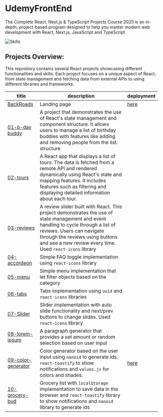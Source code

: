 # UdemyFrontEnd

The Complete React, Next.js & TypeScript Projects Course 2025 is an in-depth, project-based program designed to help you master modern web development with React, Next.js, JavaScript and TypeScript.

![Skills](https://skillicons.dev/icons?i=javascript,react)

## Projects Overview:

This repository contains several React projects showcasing different functionalities and skills. Each project focuses on a unique aspect of React, from state management and fetching data from external APIs to using different libraries and frameworks.

| title                                                            | description                                                                                                                                                                                                                                                     | deployment                                            |
| ---------------------------------------------------------------- | --------------------------------------------------------------------------------------------------------------------------------------------------------------------------------------------------------------------------------------------------------------- | ----------------------------------------------------- |
| [BackRoads](./BackRoads/)                                        | Landing page                                                                                                                                                                                                                                                    | [here](https://elaborate-tartufo-5e2355.netlify.app/) |
| [01-b-day buddy](./fundamental_projects/01-birthday-buddy/)      | A project that demonstrates the use of React's state management and component structure. It allows users to manage a list of birthday buddies with features like adding and removing people from the list. structure                                            |                                                       |
| [02-tours](./fundamental_projects/02-tours/)                     | A React app that displays a list of tours. The data is fetched from a remote API and rendered dynamically using React's state and mapping features. It includes features such as filtering and displaying detailed information about each tour.                 |
| [03-reviews](./fundamental_projects/03-reviews/)                 | A review slider built with React. This project demonstrates the use of state management and event handling to cycle through a list of reviews. Users can navigate through the reviews using buttons and see a new review every time. Used `react-icons` library |
| [04-accordeon](./fundamental_projects/04-accordeon/)             | Simple FAQ toggle implementation using `react-icons` library                                                                                                                                                                                                    |                                                       |
| [05-menu](./fundamental_projects/05-manu/)                       | Simple menu implementation that let filter objects based on the category                                                                                                                                                                                        |                                                       |
| [06-tabs](./fundamental_projects/06-tabs/)                       | Tabs implementation using `uuid` and `react-icons` libraries                                                                                                                                                                                                    |
| [07-Slider](./fundamental_projects/07-slider/)                   | Slider implementation with auto slide functionality and next/prev buttons to change slides. Used `react-icons` library                                                                                                                                          |
| [08-lorem-ipsum](./fundamental_projects/08-lorem-ipsum)          | A paragraph generator that provides a set amount or random selection based on user input                                                                                                                                                                        |                                                       |
| [09-color-generator](./fundamental_projects/09-color-generator/) | Color generator based on the user input using `nanoid` to generate ids, `react-toastify` to show notifications and `values.js` for colors and shades.                                                                                                           | [here](https://colorpaletegenerator3000.netlify.app/) |
| [10-grocery-bud](./fundamental_projects/10-grocery-bud/)         | Grocery list with `localStorage` implementation to save data in the browser and `react-toastify` library to show notifications and `nanoid` library to generate ids                                                                                             |                                                       |
